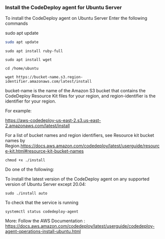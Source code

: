 ### Install the CodeDeploy agent for Ubuntu Server

To install the CodeDeploy agent on Ubuntu Server
Enter the following commands

sudo apt update
```bash
sudo apt update
```
```
sudo apt install ruby-full
```
```
sudo apt install wget
```
```
cd /home/ubuntu
```
```
wget https://bucket-name.s3.region-identifier.amazonaws.com/latest/install
```
bucket-name is the name of the Amazon S3 bucket that contains the CodeDeploy Resource Kit files for your region, and region-identifier is the identifier for your region.

For example:

https://aws-codedeploy-us-east-2.s3.us-east-2.amazonaws.com/latest/install

For a list of bucket names and region identifiers, see Resource kit bucket names by Region.https://docs.aws.amazon.com/codedeploy/latest/userguide/resource-kit.html#resource-kit-bucket-names
```
chmod +x ./install
```
Do one of the following:

To install the latest version of the CodeDeploy agent on any supported version of Ubuntu Server except 20.04:
```
sudo ./install auto
```
To check that the service is running

```
systemctl status codedeploy-agent
```
More:
Follow the AWS Documentation : https://docs.aws.amazon.com/codedeploy/latest/userguide/codedeploy-agent-operations-install-ubuntu.html


